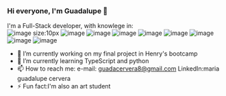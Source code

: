### Hi everyone, I'm Guadalupe 👋

<!--
**maria-guadalupe-cervera/maria-guadalupe-cervera** is a ✨ _special_ ✨ repository because its `README.md` (this file) appears on your GitHub profile.


-->
I'm a Full-Stack developer, with knowlege in: <br>
![image size:10px](https://user-images.githubusercontent.com/86074558/138720820-d7e1a5f8-21c5-4f33-ba1d-4658224a3759.png)
![image](https://user-images.githubusercontent.com/86074558/138720754-038aeb7a-172f-4343-9d5a-53d2a4e55585.png)
![image](https://user-images.githubusercontent.com/86074558/138720492-2fef09f7-dbc9-4e10-8b20-65c7aebb6f6d.png) 
![image](https://user-images.githubusercontent.com/86074558/138720913-c70ae671-6526-49e1-90f4-2b14ee8e5eb4.png)
![image](https://user-images.githubusercontent.com/86074558/138721025-731dccb7-f392-4d58-8206-781676538d22.png)
![image](https://user-images.githubusercontent.com/86074558/138721096-c7d99108-dd83-45dd-ab27-6bcf1611bd98.png)
![image](https://user-images.githubusercontent.com/86074558/138721131-58933a83-4df7-4824-abea-cb5d60b2b595.png)
![image](https://user-images.githubusercontent.com/86074558/138721174-bedff55e-babb-4b4a-94f0-e288c5ae237c.png)
![image](https://user-images.githubusercontent.com/86074558/138721246-3046aaa6-f266-42fa-ba9b-801c3ccff812.png)



- 🔭 I’m currently working on my final project in Henry's bootcamp
- 🌱 I’m currently learning TypeScript and python
- 📫 How to reach me:
e-mail: guadacervera8@gmail.com
LinkedIn:maria guadalupe cervera
- ⚡ Fun fact:I'm also an art student
